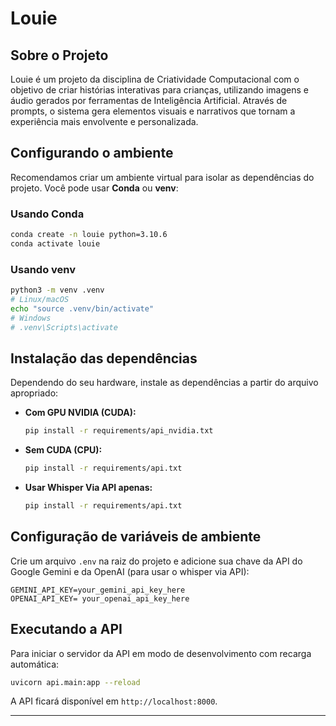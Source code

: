 # Louie

## Sobre o Projeto

Louie é um projeto da disciplina de Criatividade Computacional com o objetivo de criar histórias interativas para crianças, utilizando imagens e áudio gerados por ferramentas de Inteligência Artificial. Através de prompts, o sistema gera elementos visuais e narrativos que tornam a experiência mais envolvente e personalizada.

## Configurando o ambiente

Recomendamos criar um ambiente virtual para isolar as dependências do projeto. Você pode usar **Conda** ou **venv**:

### Usando Conda

```bash
conda create -n louie python=3.10.6
conda activate louie
```

### Usando venv

```bash
python3 -m venv .venv
# Linux/macOS
echo "source .venv/bin/activate"
# Windows
# .venv\Scripts\activate
```

## Instalação das dependências

Dependendo do seu hardware, instale as dependências a partir do arquivo apropriado:

* **Com GPU NVIDIA (CUDA):**

  ```bash
  pip install -r requirements/api_nvidia.txt
  ```

* **Sem CUDA (CPU):**

  ```bash
  pip install -r requirements/api.txt
  ```

* **Usar Whisper Via API apenas:**

  ```bash
  pip install -r requirements/api.txt
  ```

## Configuração de variáveis de ambiente

Crie um arquivo `.env` na raiz do projeto e adicione sua chave da API do Google Gemini e da OpenAI (para usar o whisper via API):

```env
GEMINI_API_KEY=your_gemini_api_key_here
OPENAI_API_KEY= your_openai_api_key_here
```

## Executando a API

Para iniciar o servidor da API em modo de desenvolvimento com recarga automática:

```bash
uvicorn api.main:app --reload
```

A API ficará disponível em `http://localhost:8000`.

---
